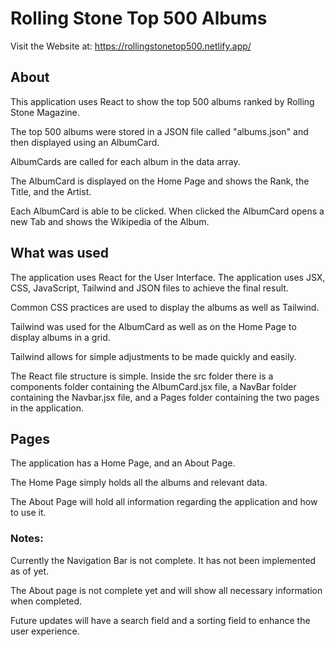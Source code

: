 # Rolling Stone Top 500 Albums
Visit the Website at: https://rollingstonetop500.netlify.app/

## About

This application uses React to show the top 500 albums ranked by Rolling Stone Magazine.

The top 500 albums were stored in a JSON file called "albums.json" and then displayed using an AlbumCard.

AlbumCards are called for each album in the data array.

The AlbumCard is displayed on the Home Page and shows the Rank, the Title, and the Artist.

Each AlbumCard is able to be clicked. When clicked the AlbumCard opens a new Tab and shows the Wikipedia of the Album.


## What was used

The application uses React for the User Interface. The application uses JSX, CSS, JavaScript, Tailwind and JSON files to achieve the final result.

Common CSS practices are used to display the albums as well as Tailwind.

Tailwind was used for the AlbumCard as well as on the Home Page to display albums in a grid.

Tailwind allows for simple adjustments to be made quickly and easily.

The React file structure is simple. Inside the src folder there is a components folder containing the AlbumCard.jsx file,
a NavBar folder containing the Navbar.jsx file,
and a Pages folder containing the two pages in the application.


## Pages

The application has a Home Page, and an About Page.

The Home Page simply holds all the albums and relevant data.

The About Page will hold all information regarding the application and how to use it.




### Notes:

Currently the Navigation Bar is not complete. It has not been implemented as of yet.

The About page is not complete yet and will show all necessary information when completed.

Future updates will have a search field and a sorting field to enhance the user experience.
